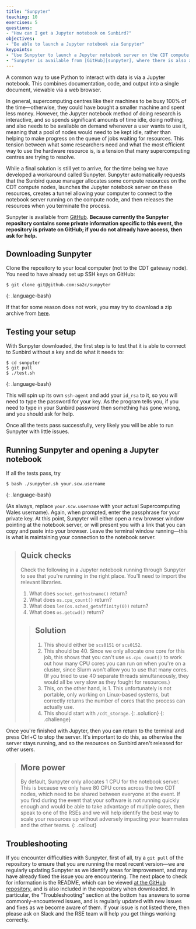 ```yaml
---
title: "Sunpyter"
teaching: 10
exercises: 5
questions:
- "How can I get a Jupyter notebook on Sunbird?"
objectives:
- "Be able to launch a Jupyter notebook via Sunpyter"
keypoints:
- "Use Sunpyter to launch a Jupyter notebook server on the CDT compute nodes"
- "Sunpyter is available from [GitHub][sunpyter], where there is also a README with more troubleshooting information"
---
```


A common way to use Python to interact with data is via a Jupyter notebook. This combines documentation, code, and output into a single document, viewable via a web browser.

In general, supercomputing centres like their machines to be busy 100% of the time&mdash;otherwise, they could have bought a smaller machine and spent less money. However, the Jupyter notebook method of doing research is interactive, and so spends significant amounts of time idle, doing nothing, and also needs to be available on demand whenever a user wants to use it, meaning that a pool of nodes would need to be kept idle, rather than helping to make progress on the queue of jobs waiting for resources. This tension between what some researchers need and what the most efficient way to use the hardware resource is, is a tension that many supercomputing centres are trying to resolve.

While a final solution is still yet to arrive, for the time being we have developed a workaround called Sunpyter. Sunpyter automatically requests that the Sunbird queue manager allocates some compute resources on the CDT compute nodes, launches the Jupyter notebook server on these resources, creates a tunnel allowing your computer to connect to the notebook server running on the compute node, and then releases the resources when you terminate the process.

Sunpyter is available from [GitHub][sunpyter]. **Because currently the Sunpyter repository contains some private information specific to this event, the repository is private on GitHub; if you do not already have access, then ask for help.**

## Downloading Sunpyter

Clone the repository to your local computer (not to the CDT gateway node). You need to have already set up SSH keys on GitHub:

~~~
$ git clone git@github.com:sa2c/sunpyter
~~~
{: .language-bash}

If that for some reason does not work, 
you may try to download a zip archive from [here][sunpyterzip].

## Testing your setup

With Sunpyter downloaded, the first step is to test that it is able to connect to Sunbird without a key and do what it needs to:

~~~
$ cd sunpyter
$ git pull
$ ./test.sh
~~~
{: .language-bash}

This will spin up its own `ssh-agent` and add your `id_rsa` to it, so you will need to type the password for your key. As the program tells you, if you need to type in your Sunbird password then something has gone wrong, and you should ask for help.

Once all the tests pass successfully, 
very likely you will be able to run Sunpyter 
with little issues.

## Running Sunpyter and opening a Jupyter notebook

If all the tests pass, try

~~~
$ bash ./sunpyter.sh your.scw.username
~~~
{: .language-bash}

(As always, replace `your.scw.username` with your actual Supercomputing Wales username). 
Again, when prompted, enter the passphrase for your private key. 
At this point, Sunpyter will either open a new browser window pointing at the notebook server, 
or will present you with a link that you can copy and paste into your browser. 
Leave the terminal window running&mdash;this is what is maintaining your connection to the notebook server.

> ## Quick checks
>
> Check the following in a Jupyter notebook running through Sunpyter to see that you're running in the right place. You'll need to import the relevant libraries.
>
> 1. What does `socket.gethostname()` return?
> 2. What does `os.cpu_count()` return?
> 3. What does `len(os.sched_getaffinity(0))` return?
> 4. What does `os.getcwd()` return?
>
>> ## Solution
>>
>> 1. This should either be `scs0151` or `scs0152`.
>> 2. This should be 40. Since we only allocate one core for this job, this shows that you can't use `os.cpu_count()` to work out how many CPU cores you can run on when you're on a cluster, since Slurm won't allow you to use that many cores. (If you tried to use 40 separate threads simultaneously, they would all be very slow as they fought for resources.)
>> 3. This, on the other hand, is 1. This unfortunately is not portable, only working on Linux-based systems, but correctly returns the number of cores that the process can actually use.
>> 4. This should start with `/cdt_storage`.
> {: .solution}
{: .challenge}

Once you're finished with Jupyter, then you can return to the terminal and press Ctrl+C to stop the server. It's important to do this, as otherwise the server stays running, and so the resources on Sunbird aren't released for other users.

> ## More power
>
> By default, Sunpyter only allocates 1 CPU for the notebook server. This is because we only have 80 CPU cores across the two CDT nodes, which need to be shared between everyone at the event. If you find during the event that your software is not running quickly enough and would be able to take advantage of multiple cores, then speak to one of the RSEs and we will help identify the best way to scale your resources up without adversely impacting your teammates and the other teams. 
{: .callout}

## Troubleshooting

If you encounter difficulties with Sunpyter, first of all, try a `git pull` of the repository to ensure that you are running the most recent version&mdash;we are regularly updating Sunpyter as we identify areas for improvement, and may have already fixed the issue you are encountering. The next place to check for information is the README, which can be viewed [at the GitHub repository][sunpyter], and is also included in the repository when downloaded. In particular, the "Troubleshooting" section at the bottom has answers to some commonly-encountered issues, and is regularly updated with new issues and fixes as we become aware of them. If your issue is not listed there, then please ask on Slack and the RSE team will help you get things working correctly.

[sunpyter]: https://github.com/sa2c/sunpyter
[sunpyterzip]: https://github.com/sa2c/sunpyter/archive/refs/heads/CDT.zip
